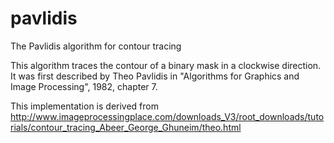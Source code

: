 # pavlidis
The Pavlidis algorithm for contour tracing

This algorithm traces the contour of a binary
mask in a clockwise direction. It was first
described by Theo Pavlidis in "Algorithms
for Graphics and Image Processing", 1982,
chapter 7.

This implementation is derived from
http://www.imageprocessingplace.com/downloads_V3/root_downloads/tutorials/contour_tracing_Abeer_George_Ghuneim/theo.html

